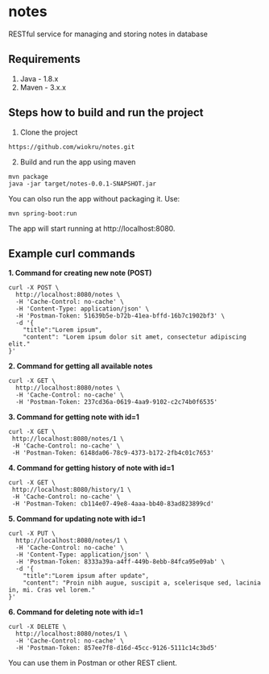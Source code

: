 # notes
RESTful service for managing and storing notes in database

## Requirements
1. Java - 1.8.x
2. Maven - 3.x.x

## Steps how to build and run the project

1. Clone the project
```
https://github.com/wiokru/notes.git
```
2. Build and run the app using maven
```
mvn package
java -jar target/notes-0.0.1-SNAPSHOT.jar
```
You can olso run the app without packaging it. Use:
```
mvn spring-boot:run
```

The app will start running at http://localhost:8080.

## Example curl commands

**1. Command for creating new note (POST)**

```curl
curl -X POST \
  http://localhost:8080/notes \
  -H 'Cache-Control: no-cache' \
  -H 'Content-Type: application/json' \
  -H 'Postman-Token: 51639b5e-b72b-41ea-bffd-16b7c1902bf3' \
  -d '{
	"title":"Lorem ipsum",
	"content": "Lorem ipsum dolor sit amet, consectetur adipiscing elit."
}'
```

**2. Command for getting all available notes**

```curl
curl -X GET \
  http://localhost:8080/notes \
  -H 'Cache-Control: no-cache' \
  -H 'Postman-Token: 237cd36a-0619-4aa9-9102-c2c74b0f6535'
  ```
  
**3. Command for getting note with id=1**
 
 ```curl
 curl -X GET \
  http://localhost:8080/notes/1 \
  -H 'Cache-Control: no-cache' \
  -H 'Postman-Token: 6148da06-78c9-4373-b172-2fb4c01c7653'
 ```
 
 **4. Command for getting history of note with id=1**
 
 ```curl 
 curl -X GET \
  http://localhost:8080/history/1 \
  -H 'Cache-Control: no-cache' \
  -H 'Postman-Token: cb114e07-49e8-4aaa-bb40-83ad823899cd'
  ```
  
**5. Command for updating note with id=1**

```curl
curl -X PUT \
  http://localhost:8080/notes/1 \
  -H 'Cache-Control: no-cache' \
  -H 'Content-Type: application/json' \
  -H 'Postman-Token: 8333a39a-a4ff-449b-8ebb-84fca95e09ab' \
  -d '{
	"title":"Lorem ipsum after update",
	"content": "Proin nibh augue, suscipit a, scelerisque sed, lacinia in, mi. Cras vel lorem."
}'
```

**6. Command for deleting note with id=1**

```curl
curl -X DELETE \
  http://localhost:8080/notes/1 \
  -H 'Cache-Control: no-cache' \
  -H 'Postman-Token: 857ee7f8-d16d-45cc-9126-5111c14c3bd5'
  ```
  You can use them in Postman or other REST client.
